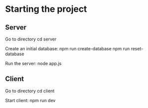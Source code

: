 # Starting the project

## Server

Go to directory
    cd server

Create an initial database: 
    npm run create-database
    npm run reset-database

Run the server:
    node app.js

## Client

Go to directory
    cd client

Start client:
    npm run dev
    